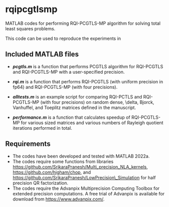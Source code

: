 # rqipcgtlsmp
MATLAB codes for performing RQI-PCGTLS-MP algorithm for solving total least squares problems.

This code can be used to reproduce the experiments in 


## Included MATLAB files
* **_pcgtls.m_** is a function that performs PCGTLS algorithm for RQI-PCGTLS and RQI-PCGTLS-MP with a user-specified precision.

* **_rqi.m_** is a function that performs RQI-PCGTLS (with uniform precision in fp64) and RQI-PCGTLS-MP (with four precisions).

* **_alltests.m_** is an example script for comparing RQI-PCTLS and RQI-PCGTLS-MP (with four precisions) on random dense, \delta, Bjorck, Vanhuffel, and Toeplitz matrices defined in the manuscript.

* **_performance.m_** is a function that calculates speedup of RQI-PCGTLS-MP for various sized matrices and various numbers of Rayleigh quotient iterations performed in total.


## Requirements
* The codes have been developed and tested with MATLAB 2022a.
* The codes require some functions from libraries https://github.com/SrikaraPranesh/Multi_precision_NLA_kernels, https://github.com/higham/chop, and https://github.com/SrikaraPranesh/LowPrecision\_Simulation for half precision QR factorization.
* The codes require the Advanpix Multiprecision Computing Toolbox for extended precision computations. 
A free trial of Advanpix is available for download from https://www.advanpix.com/.


